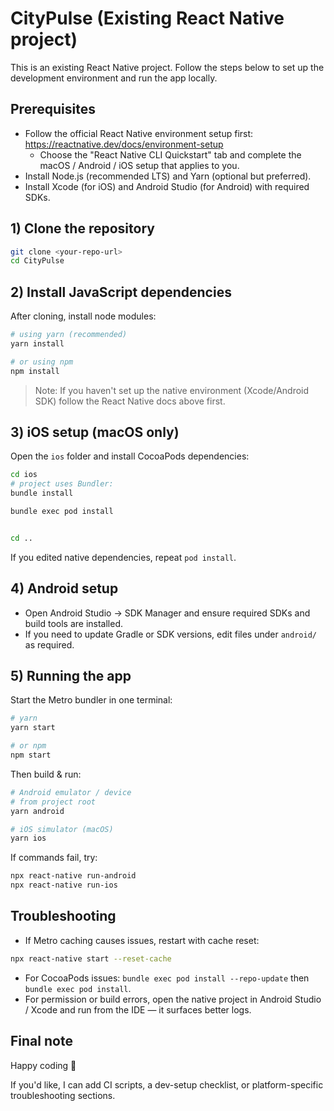 # CityPulse (Existing React Native project)

This is an existing React Native project. Follow the steps below to set up the development environment and run the app locally.

## Prerequisites
- Follow the official React Native environment setup first:
  https://reactnative.dev/docs/environment-setup
  - Choose the "React Native CLI Quickstart" tab and complete the macOS / Android / iOS setup that applies to you.
- Install Node.js (recommended LTS) and Yarn (optional but preferred).
- Install Xcode (for iOS) and Android Studio (for Android) with required SDKs.

## 1) Clone the repository
```bash
git clone <your-repo-url>
cd CityPulse
```

## 2) Install JavaScript dependencies
After cloning, install node modules:

```bash
# using yarn (recommended)
yarn install

# or using npm
npm install
```

> Note: If you haven't set up the native environment (Xcode/Android SDK) follow the React Native docs above first.

## 3) iOS setup (macOS only)
Open the `ios` folder and install CocoaPods dependencies:

```bash
cd ios
# project uses Bundler:
bundle install

bundle exec pod install


cd ..
```

If you edited native dependencies, repeat `pod install`.

## 4) Android setup
- Open Android Studio → SDK Manager and ensure required SDKs and build tools are installed.
- If you need to update Gradle or SDK versions, edit files under `android/` as required.

## 5) Running the app
Start the Metro bundler in one terminal:

```bash
# yarn
yarn start

# or npm
npm start
```

Then build & run:

```bash
# Android emulator / device
# from project root
yarn android

# iOS simulator (macOS)
yarn ios
```

If commands fail, try:
```bash
npx react-native run-android
npx react-native run-ios
```

## Troubleshooting
- If Metro caching causes issues, restart with cache reset:

```bash
npx react-native start --reset-cache
```

- For CocoaPods issues: `bundle exec pod install --repo-update` then `bundle exec pod install`.
- For permission or build errors, open the native project in Android Studio / Xcode and run from the IDE — it surfaces better logs.

## Final note
Happy coding 🎉

If you'd like, I can add CI scripts, a dev-setup checklist, or platform-specific troubleshooting sections.
